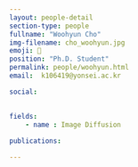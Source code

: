 ```yaml
---
layout: people-detail
section-type: people
fullname: "Woohyun Cho"
img-filename: cho_woohyun.jpg
emoji: 🤔
position: "Ph.D. Student"
permalink: people/woohyun.html
email:  k106419@yonsei.ac.kr

social:

 
fields:
    - name : Image Diffusion
        
publications:

---
```

